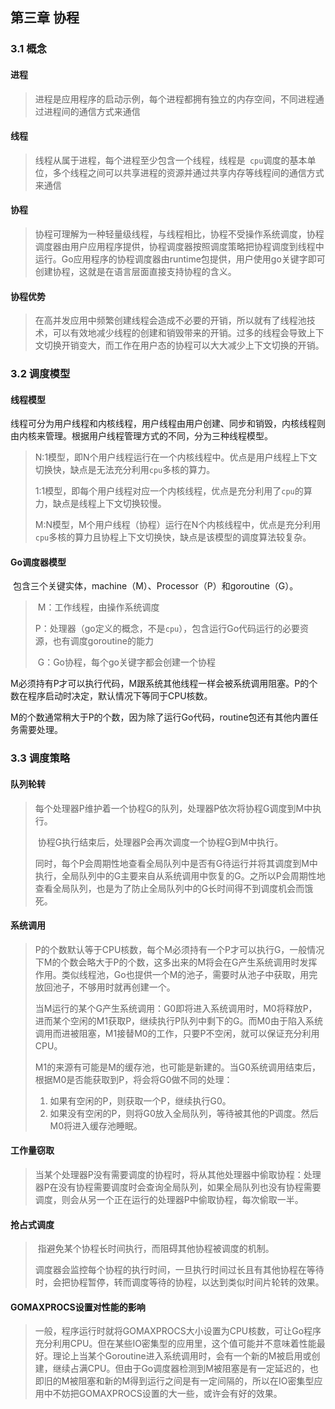 ##  第三章 协程

### 3.1 概念

#### 进程

> ​	进程是应用程序的启动示例，每个进程都拥有独立的内存空间，不同进程通过进程间的通信方式来通信

#### 线程

> ​	线程从属于进程，每个进程至少包含一个线程，线程是` cpu`调度的基本单位，多个线程之间可以共享进程的资源并通过共享内存等线程间的通信方式来通信

#### 协程

> ​	协程可理解为一种轻量级线程，与线程相比，协程不受操作系统调度，协程调度器由用户应用程序提供，协程调度器按照调度策略把协程调度到线程中运行。Go应用程序的协程调度器由runtime包提供，用户使用go关键字即可创建协程，这就是在语言层面直接支持协程的含义。

#### 协程优势

> ​	在高并发应用中频繁创建线程会造成不必要的开销，所以就有了线程池技术，可以有效地减少线程的创建和销毁带来的开销。过多的线程会导致上下文切换开销变大，而工作在用户态的协程可以大大减少上下文切换的开销。

### 3.2 调度模型

#### 线程模型

​	线程可分为用户线程和内核线程，用户线程由用户创建、同步和销毁，内核线程则由内核来管理。根据用户线程管理方式的不同，分为三种线程模型。

> ​	N:1模型，即N个用户线程运行在一个内核线程中。优点是用户线程上下文切换快，缺点是无法充分利用`cpu`多核的算力。
>
> ​	1:1模型，即每个用户线程对应一个内核线程，优点是充分利用了`cpu`的算力，缺点是线程上下文切换较慢。
>
> ​	M:N模型，M个用户线程（协程）运行在N个内核线程中，优点是充分利用`cpu`多核的算力且协程上下文切换快，缺点是该模型的调度算法较复杂。

#### Go调度器模型

​	包含三个关键实体，machine（M）、Processor（P）和goroutine（G）。

> ​	M：工作线程，由操作系统调度
>
> ​	P：处理器（go定义的概念，不是`cpu`），包含运行Go代码运行的必要资源，也有调度goroutine的能力
>
> ​	G：Go协程，每个go关键字都会创建一个协程

​	M必须持有P才可以执行代码，M跟系统其他线程一样会被系统调用阻塞。P的个数在程序启动时决定，默认情况下等同于CPU核数。

​	M的个数通常稍大于P的个数，因为除了运行Go代码，routine包还有其他内置任务需要处理。

### 3.3 调度策略

#### 队列轮转

> ​	每个处理器P维护着一个协程G的队列，处理器P依次将协程G调度到M中执行。
>
> ​	协程G执行结束后，处理器P会再次调度一个协程G到M中执行。
>
> ​	同时，每个P会周期性地查看全局队列中是否有G待运行并将其调度到M中执行，全局队列中的G主要来自从系统调用中恢复的G。之所以P会周期性地查看全局队列，也是为了防止全局队列中的G长时间得不到调度机会而饿死。

#### 系统调用

> ​	P的个数默认等于CPU核数，每个M必须持有一个P才可以执行G，一般情况下M的个数会略大于P的个数，这多出来的M将会在G产生系统调用时发挥作用。类似线程池，Go也提供一个M的池子，需要时从池子中获取，用完放回池子，不够用时就再创建一个。
>
> ​	当M运行的某个G产生系统调用：G0即将进入系统调用时，M0将释放P，进而某个空闲的M1获取P，继续执行P队列中剩下的G。而M0由于陷入系统调用而进被阻塞，M1接替M0的工作，只要P不空闲，就可以保证充分利用CPU。
>
> M1的来源有可能是M的缓存池，也可能是新建的。当G0系统调用结束后，根据M0是否能获取到P，将会将G0做不同的处理：
>
> 1. 如果有空闲的P，则获取一个P，继续执行G0。
> 2. 如果没有空闲的P，则将G0放入全局队列，等待被其他的P调度。然后M0将进入缓存池睡眠。

#### 工作量窃取

> ​	当某个处理器P没有需要调度的协程时，将从其他处理器中偷取协程：处理器P在没有协程需要调度时会查询全局队列，如果全局队列也没有协程需要调度，则会从另一个正在运行的处理器P中偷取协程，每次偷取一半。

#### 抢占式调度

> ​	指避免某个协程长时间执行，而阻碍其他协程被调度的机制。
>
> ​	调度器会监控每个协程的执行时间，一旦执行时间过长且有其他协程在等待时，会把协程暂停，转而调度等待的协程，以达到类似时间片轮转的效果。

#### GOMAXPROCS设置对性能的影响

> ​	一般，程序运行时就将GOMAXPROCS大小设置为CPU核数，可让Go程序充分利用CPU。但在某些IO密集型的应用里，这个值可能并不意味着性能最好。理论上当某个Goroutine进入系统调用时，会有一个新的M被启用或创建，继续占满CPU。但由于Go调度器检测到M被阻塞是有一定延迟的，也即旧的M被阻塞和新的M得到运行之间是有一定间隔的，所以在IO密集型应用中不妨把GOMAXPROCS设置的大一些，或许会有好的效果。

